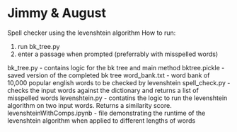 # Jimmy & August

Spell checker using the levenshtein algorithm
How to run:
1. run bk_tree.py
2. enter a passage when prompted (preferrably with misspelled words)

bk_tree.py - contains logic for the bk tree and main method
bktree.pickle - saved version of the completed bk tree
word_bank.txt - word bank of 10,000 popular english words to be checked by levenshtein
spell_check.py - checks the input words against the dictionary and returns a list of misspelled words
levenshtein.py - contatins the logic to run the levenshtein algorithm on two input words. Returns a similarity score. 
levenshteinWithComps.ipynb - file demonstrating the runtime of the levenshtein algorithm when applied to different lengths of words


